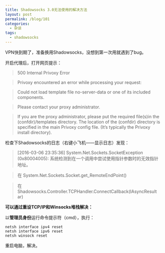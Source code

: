 ```yaml
---
title: Shadowsocks 3.0无法使用的解决方法
layout: post
permalink: /blog/101
categories:
  - 杂谈
tags:
  - shadowsocks
---
```

VPN快到期了，准备换用Shadowsocks，没想到第一次用就遇到了bug。

开启代理后，打开网页提示：

> 500 Internal Privoxy Error
  
> Privoxy encountered an error while processing your request:
  
> Could not load template file no-server-data or one of its included components.
  
> Please contact your proxy administrator.
  
> If you are the proxy administrator, please put the required file(s)in the (confdir)/templates directory. The location of the (confdir) directory is specified in the main Privoxy config file. (It’s typically the Privoxy install directory).

检查下Shadowsocks的日志（右键小飞机——显示日志）发现：

> [2016-03-06 23:35:36] System.Net.Sockets.SocketException (0x80004005): 系统检测到在一个调用中尝试使用指针参数时的无效指针地址。
  
> 在 System.Net.Sockets.Socket.get_RemoteEndPoint()
  
> 在 Shadowsocks.Controller.TCPHandler.ConnectCallback(IAsyncResult ar)

**可以通过重设TCP/IP和Winsocks堆栈解决：**

以**管理员身份**运行命令提示符（cmd），执行：

    netsh interface ipv4 reset
    netsh interface ipv6 reset
    netsh winsock reset
    

重启电脑，解决。